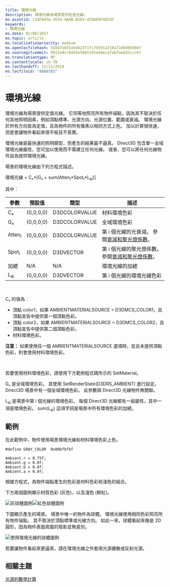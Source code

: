 ```yaml
---
title: 環境光線
description: 環境光線為場景提供定值光線。
ms.assetid: C34FA65A-3634-4A4B-B183-4CDA89F4DC95
keywords:
- 環境光線
ms.date: 02/08/2017
ms.topic: article
ms.localizationpriority: medium
ms.openlocfilehash: 558d7e655a54b22f1fc74591a718a7180d90366f
ms.sourcegitcommit: 8921a9cc0dd3e5665345ae8eca7ab7aeb83ccc6f
ms.translationtype: MT
ms.contentlocale: zh-TW
ms.lasthandoff: 12/11/2018
ms.locfileid: "8880383"
---
```

# <a name="ambient-lighting"></a>環境光線


環境光線為場景提供定值光線。 它同等地照亮所有物件端點，因為其不取決於任何其他照明因素，例如頂點標準、光源方向、光源位置、範圍或衰減。 環境光線於所有方向皆為定值，且為物件的所有像素以相同方式上色。 加以計算很快速，但是會讓物件看起來很平板且不真實。

環境光線是最快速的照明類型，但產生的結果最不逼真。 Direct3D 包含單一全域環境光線屬性，您可加以使用而不需建立任何光線。 或者，您可以將任何光線物件設為提供環境光線。

場景的環境光線由下列方程式描述。

環境光線 = Cₐ\*\[Gₐ + sum(Atten<sub>i</sub>\*Spot<sub>i</sub>\*L<sub>ai</sub>)\]

其中：

| 參數         | 預設值 | 類型          | 描述                                                                                                       |
|-------------------|---------------|---------------|-------------------------------------------------------------------------------------------------------------------|
| Cₐ                | (0,0,0,0)     | D3DCOLORVALUE | 材料環境色彩                                                                                            |
| Gₐ                | (0,0,0,0)     | D3DCOLORVALUE | 全域環境色彩                                                                                              |
| Atten<sub>i</sub> | (0,0,0,0)     | D3DCOLORVALUE | 第 i 個光線的光衰減。 參閱[衰減和聚光燈係數](attenuation-and-spotlight-factor.md)。 |
| Spot<sub>i</sub>  | (0,0,0,0)     | D3DVECTOR     | 第 i 個光線的聚光燈係數。 參閱[衰減和聚光燈係數](attenuation-and-spotlight-factor.md)。  |
| 加總               | N/A           | N/A           | 環境光線的加總                                                                                          |
| L<sub>ai</sub>    | (0,0,0,0)     | D3DVECTOR     | 第 i 個光線的環境光線色彩                                                                              |

 

Cₐ 的值為︰

-   頂點 color1，如果 AMBIENTMATERIALSOURCE = D3DMCS\_COLOR1，且頂點宣告中提供第一個頂點色彩。
-   頂點 color2，如果 AMBIENTMATERIALSOURCE = D3DMCS\_COLOR2，且頂點宣告中提供第二個頂點色彩。
-   材料環境色彩。

**注意：** 如果使用任一個 AMBIENTMATERIALSOURCE 選項時，並且未提供頂點色彩，則會使用材料環境色彩。

 

若要使用材料環境色彩，請使用下方範例程式碼所示的 SetMaterial。

Gₐ 是全域環境色彩。 其使用 SetRenderState(D3DRS\_AMBIENT) 進行設定。 Direct3D 場景中有一個全域環境色彩。 此參數與 Direct3D 光線物件無關聯。

L<sub>ai</sub> 是場景中第 i 個光線的環境色彩。 每個 Direct3D 光線都有一組屬性，其中一項是環境色彩。 sum(L<sub>ai</sub>) 這項字詞是場景中所有環境色彩的加總。

## <a name="span-idexamplespanspan-idexamplespanspan-idexamplespanexample"></a><span id="Example"></span><span id="example"></span><span id="EXAMPLE"></span>範例


在此範例中，物件使用場景環境光線和材料環境色彩上色。

```
#define GRAY_COLOR  0x00bfbfbf

Ambient.r = 0.75f;
Ambient.g = 0.0f;
Ambient.b = 0.0f;
Ambient.a = 0.0f;
```

根據方程式，為物件端點產生的色彩是材料色彩和淺色的組合。

下方兩個圖例顯示材質色彩 (灰色)，以及淺色 (鮮紅)。

![灰球體圖例](images/amb1.jpg)![紅色球體圖例](images/lightred.jpg)

下圖顯示產生的場景。 場景中唯一的物件為球體。 環境光線使用相同色彩照亮所有物件端點。 其不取決於頂點標準或光線方向。 如此一來，球體看起來像是 2D 圓形，因為物件表面周圍的陰影並無差別。

![使用環境光線的球體圖例](images/lighta.jpg)

若要讓物件看起來更逼真，請在環境光線之外套用光源擴散或反射光源。

## <a name="span-idrelated-topicsspanrelated-topics"></a><span id="related-topics"></span>相關主題


[光源的數學計算](mathematics-of-lighting.md)

 

 




